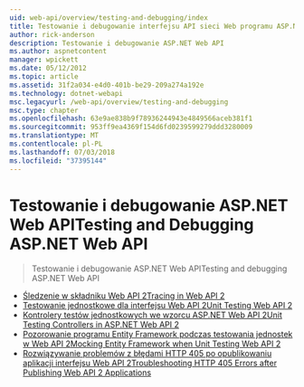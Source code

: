 ```yaml
---
uid: web-api/overview/testing-and-debugging/index
title: Testowanie i debugowanie interfejsu API sieci Web programu ASP.NET | Dokumentacja firmy Microsoft
author: rick-anderson
description: Testowanie i debugowanie ASP.NET Web API
ms.author: aspnetcontent
manager: wpickett
ms.date: 05/12/2012
ms.topic: article
ms.assetid: 31f2a034-e4d0-401b-be29-209a274a192e
ms.technology: dotnet-webapi
msc.legacyurl: /web-api/overview/testing-and-debugging
msc.type: chapter
ms.openlocfilehash: 63e9ae838b9f78936244943e4849566aceb381f1
ms.sourcegitcommit: 953ff9ea4369f154d6fd0239599279ddd3280009
ms.translationtype: MT
ms.contentlocale: pl-PL
ms.lasthandoff: 07/03/2018
ms.locfileid: "37395144"
---
```

<a name="testing-and-debugging-aspnet-web-api"></a><span data-ttu-id="df175-103">Testowanie i debugowanie ASP.NET Web API</span><span class="sxs-lookup"><span data-stu-id="df175-103">Testing and Debugging ASP.NET Web API</span></span>
====================
> <span data-ttu-id="df175-104">Testowanie i debugowanie ASP.NET Web API</span><span class="sxs-lookup"><span data-stu-id="df175-104">Testing and debugging ASP.NET Web API</span></span>


- [<span data-ttu-id="df175-105">Śledzenie w składniku Web API 2</span><span class="sxs-lookup"><span data-stu-id="df175-105">Tracing in Web API 2</span></span>](tracing-in-aspnet-web-api.md)
- [<span data-ttu-id="df175-106">Testowanie jednostkowe dla interfejsu Web API 2</span><span class="sxs-lookup"><span data-stu-id="df175-106">Unit Testing Web API 2</span></span>](unit-testing-with-aspnet-web-api.md)
- [<span data-ttu-id="df175-107">Kontrolery testów jednostkowych we wzorcu ASP.NET Web API 2</span><span class="sxs-lookup"><span data-stu-id="df175-107">Unit Testing Controllers in ASP.NET Web API 2</span></span>](unit-testing-controllers-in-web-api.md)
- [<span data-ttu-id="df175-108">Pozorowanie programu Entity Framework podczas testowania jednostek w Web API 2</span><span class="sxs-lookup"><span data-stu-id="df175-108">Mocking Entity Framework when Unit Testing Web API 2</span></span>](mocking-entity-framework-when-unit-testing-aspnet-web-api-2.md)
- [<span data-ttu-id="df175-109">Rozwiązywanie problemów z błędami HTTP 405 po opublikowaniu aplikacji interfejsu Web API 2</span><span class="sxs-lookup"><span data-stu-id="df175-109">Troubleshooting HTTP 405 Errors after Publishing Web API 2 Applications</span></span>](troubleshooting-http-405-errors-after-publishing-web-api-applications.md)
